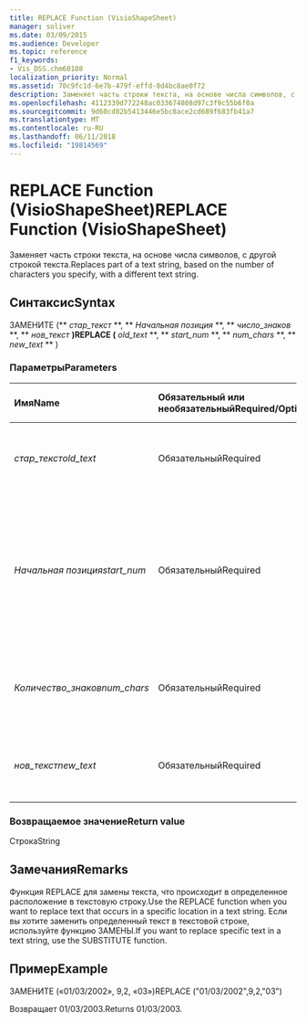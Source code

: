 ```yaml
---
title: REPLACE Function (VisioShapeSheet)
manager: soliver
ms.date: 03/09/2015
ms.audience: Developer
ms.topic: reference
f1_keywords:
- Vis_DSS.chm60108
localization_priority: Normal
ms.assetid: 70c9fc1d-6e7b-479f-effd-0d4bc8ae0f72
description: Заменяет часть строки текста, на основе числа символов, с другой строкой текста.
ms.openlocfilehash: 4112339d772248ac033674808d97c3f9c55b6f0a
ms.sourcegitcommit: 9d60cd82b5413446e5bc8ace2cd689f683fb41a7
ms.translationtype: MT
ms.contentlocale: ru-RU
ms.lasthandoff: 06/11/2018
ms.locfileid: "19814569"
---
```

# <a name="replace-function-visioshapesheet"></a><span data-ttu-id="b5c6d-103">REPLACE Function (VisioShapeSheet)</span><span class="sxs-lookup"><span data-stu-id="b5c6d-103">REPLACE Function (VisioShapeSheet)</span></span>

<span data-ttu-id="b5c6d-104">Заменяет часть строки текста, на основе числа символов, с другой строкой текста.</span><span class="sxs-lookup"><span data-stu-id="b5c6d-104">Replaces part of a text string, based on the number of characters you specify, with a different text string.</span></span>
  
## <a name="syntax"></a><span data-ttu-id="b5c6d-105">Синтаксис</span><span class="sxs-lookup"><span data-stu-id="b5c6d-105">Syntax</span></span>

<span data-ttu-id="b5c6d-106">ЗАМЕНИТЕ (** *стар_текст* **, ** *Начальная позиция* **, ** *число_знаков* **, ** *нов_текст* **)</span><span class="sxs-lookup"><span data-stu-id="b5c6d-106">REPLACE (** *old_text* **, ** *start_num* **, ** *num_chars* **, ** *new_text* ** )</span></span> 
  
### <a name="parameters"></a><span data-ttu-id="b5c6d-107">Параметры</span><span class="sxs-lookup"><span data-stu-id="b5c6d-107">Parameters</span></span>

|<span data-ttu-id="b5c6d-108">**Имя**</span><span class="sxs-lookup"><span data-stu-id="b5c6d-108">**Name**</span></span>|<span data-ttu-id="b5c6d-109">**Обязательный или необязательный**</span><span class="sxs-lookup"><span data-stu-id="b5c6d-109">**Required/Optional**</span></span>|<span data-ttu-id="b5c6d-110">**Тип данных**</span><span class="sxs-lookup"><span data-stu-id="b5c6d-110">**Data Type**</span></span>|<span data-ttu-id="b5c6d-111">**Описание**</span><span class="sxs-lookup"><span data-stu-id="b5c6d-111">**Description**</span></span>|
|:-----|:-----|:-----|:-----|
| <span data-ttu-id="b5c6d-112">_стар_текст_</span><span class="sxs-lookup"><span data-stu-id="b5c6d-112">_old_text_</span></span> <br/> |<span data-ttu-id="b5c6d-113">Обязательный</span><span class="sxs-lookup"><span data-stu-id="b5c6d-113">Required</span></span>  <br/> |<span data-ttu-id="b5c6d-114">**Строка**</span><span class="sxs-lookup"><span data-stu-id="b5c6d-114">**String**</span></span> <br/> |<span data-ttu-id="b5c6d-115">Текст, в котором вы хотите заменить некоторые знаки.</span><span class="sxs-lookup"><span data-stu-id="b5c6d-115">The text in which you want to replace some characters.</span></span>  <br/> |
| <span data-ttu-id="b5c6d-116">_Начальная позиция_</span><span class="sxs-lookup"><span data-stu-id="b5c6d-116">_start_num_</span></span> <br/> |<span data-ttu-id="b5c6d-117">Обязательный</span><span class="sxs-lookup"><span data-stu-id="b5c6d-117">Required</span></span>  <br/> |<span data-ttu-id="b5c6d-118">**Число**</span><span class="sxs-lookup"><span data-stu-id="b5c6d-118">**Number**</span></span> <br/> |<span data-ttu-id="b5c6d-119">Позиция символа в _стар_текст_ , который вы хотите заменить на _нов_текст_.</span><span class="sxs-lookup"><span data-stu-id="b5c6d-119">The position of the character in  _old_text_ that you want to replace with  _new_text_.</span></span> <span data-ttu-id="b5c6d-120">Первый символ в строке является позиции 1.</span><span class="sxs-lookup"><span data-stu-id="b5c6d-120">The first character in the string is position 1.</span></span>  <br/> |
| <span data-ttu-id="b5c6d-121">_Количество_знаков_</span><span class="sxs-lookup"><span data-stu-id="b5c6d-121">_num_chars_</span></span> <br/> |<span data-ttu-id="b5c6d-122">Обязательный</span><span class="sxs-lookup"><span data-stu-id="b5c6d-122">Required</span></span>  <br/> |<span data-ttu-id="b5c6d-123">**Число**</span><span class="sxs-lookup"><span data-stu-id="b5c6d-123">**Number**</span></span> <br/> |<span data-ttu-id="b5c6d-124">Число знаков в _тексте старый_текст_ , который вы хотите заменить</span><span class="sxs-lookup"><span data-stu-id="b5c6d-124">The number of characters in  _old_text_ that you want to replace</span></span>  <br/> |
| <span data-ttu-id="b5c6d-125">_нов_текст_</span><span class="sxs-lookup"><span data-stu-id="b5c6d-125">_new_text_</span></span> <br/> |<span data-ttu-id="b5c6d-126">Обязательный</span><span class="sxs-lookup"><span data-stu-id="b5c6d-126">Required</span></span>  <br/> |<span data-ttu-id="b5c6d-127">**Строка**</span><span class="sxs-lookup"><span data-stu-id="b5c6d-127">**String**</span></span> <br/> |<span data-ttu-id="b5c6d-128">Текст, который заменяет знаки в _тексте старый_текст_.</span><span class="sxs-lookup"><span data-stu-id="b5c6d-128">The text that will replace characters in  _old_text_.</span></span>  <br/> |
   
### <a name="return-value"></a><span data-ttu-id="b5c6d-129">Возвращаемое значение</span><span class="sxs-lookup"><span data-stu-id="9">Return value</span></span>

<span data-ttu-id="b5c6d-130">Строка</span><span class="sxs-lookup"><span data-stu-id="b5c6d-130">String</span></span>
  
## <a name="remarks"></a><span data-ttu-id="b5c6d-131">Замечания</span><span class="sxs-lookup"><span data-stu-id="b5c6d-131">Remarks</span></span>

<span data-ttu-id="b5c6d-132">Функция REPLACE для замены текста, что происходит в определенное расположение в текстовую строку.</span><span class="sxs-lookup"><span data-stu-id="b5c6d-132">Use the REPLACE function when you want to replace text that occurs in a specific location in a text string.</span></span> <span data-ttu-id="b5c6d-133">Если вы хотите заменить определенный текст в текстовой строке, используйте функцию ЗАМЕНЫ.</span><span class="sxs-lookup"><span data-stu-id="b5c6d-133">If you want to replace specific text in a text string, use the SUBSTITUTE function.</span></span>
  
## <a name="example"></a><span data-ttu-id="b5c6d-134">Пример</span><span class="sxs-lookup"><span data-stu-id="b5c6d-134">Example</span></span>

<span data-ttu-id="b5c6d-135">ЗАМЕНИТЕ («01/03/2002», 9,2, «03»)</span><span class="sxs-lookup"><span data-stu-id="b5c6d-135">REPLACE ("01/03/2002",9,2,"03")</span></span> 
  
<span data-ttu-id="b5c6d-136">Возвращает 01/03/2003.</span><span class="sxs-lookup"><span data-stu-id="b5c6d-136">Returns 01/03/2003.</span></span> 
  

